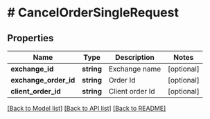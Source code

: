 # # CancelOrderSingleRequest

## Properties

Name | Type | Description | Notes
------------ | ------------- | ------------- | -------------
**exchange_id** | **string** | Exchange name | [optional] 
**exchange_order_id** | **string** | Order Id | [optional] 
**client_order_id** | **string** | Client order Id | [optional] 

[[Back to Model list]](../../README.md#documentation-for-models) [[Back to API list]](../../README.md#documentation-for-api-endpoints) [[Back to README]](../../README.md)


